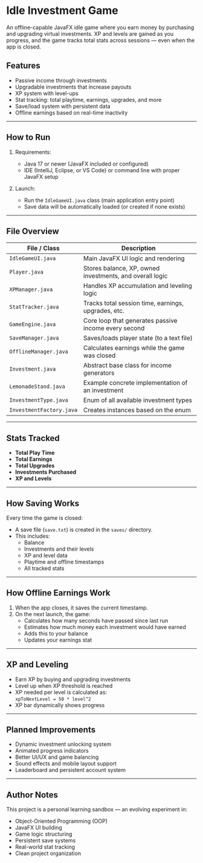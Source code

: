 # Idle Investment Game

An offline-capable JavaFX idle game where you earn money by purchasing and upgrading virtual investments. XP and levels are gained as you progress, and the game tracks total stats across sessions — even when the app is closed.

## Features

-  Passive income through investments
-  Upgradable investments that increase payouts
-  XP system with level-ups
-  Stat tracking: total playtime, earnings, upgrades, and more
-  Save/load system with persistent data
-  Offline earnings based on real-time inactivity

---

##  How to Run

1. Requirements:
   - Java 17 or newer (JavaFX included or configured)
   - IDE (IntelliJ, Eclipse, or VS Code) or command line with proper JavaFX setup

2. Launch:
   - Run the `IdleGameUI.java` class (main application entry point)
   - Save data will be automatically loaded (or created if none exists)

---

##  File Overview

| File / Class         | Description |
|----------------------|-------------|
| `IdleGameUI.java`    | Main JavaFX UI logic and rendering |
| `Player.java`        | Stores balance, XP, owned investments, and overall logic |
| `XPManager.java`     | Handles XP accumulation and leveling logic |
| `StatTracker.java`   | Tracks total session time, earnings, upgrades, etc. |
| `GameEngine.java`    | Core loop that generates passive income every second |
| `SaveManager.java`   | Saves/loads player state (to a text file) |
| `OfflineManager.java`| Calculates earnings while the game was closed |
| `Investment.java`    | Abstract base class for income generators |
| `LemonadeStand.java` | Example concrete implementation of an investment |
| `InvestmentType.java`| Enum of all available investment types |
| `InvestmentFactory.java` | Creates instances based on the enum |

---

##  Stats Tracked

- **Total Play Time**
- **Total Earnings**
- **Total Upgrades**
- **Investments Purchased**
- **XP and Levels**

---

##  How Saving Works

Every time the game is closed:

- A save file (`save.txt`) is created in the `saves/` directory.
- This includes:
  - Balance
  - Investments and their levels
  - XP and level data
  - Playtime and offline timestamps
  - All tracked stats

---

##  How Offline Earnings Work

1. When the app closes, it saves the current timestamp.
2. On the next launch, the game:
   - Calculates how many seconds have passed since last run
   - Estimates how much money each investment would have earned
   - Adds this to your balance
   - Updates your earnings stat

---

##  XP and Leveling

- Earn XP by buying and upgrading investments
- Level up when XP threshold is reached
- XP needed per level is calculated as:  
  `xpToNextLevel = 50 * level^2`
- XP bar dynamically shows progress

---

##  Planned Improvements

- Dynamic investment unlocking system
- Animated progress indicators
- Better UI/UX and game balancing
- Sound effects and mobile layout support
- Leaderboard and persistent account system

---

##  Author Notes

This project is a personal learning sandbox — an evolving experiment in:

- Object-Oriented Programming (OOP)
- JavaFX UI building
- Game logic structuring
- Persistent save systems
- Real-world stat tracking
- Clean project organization
